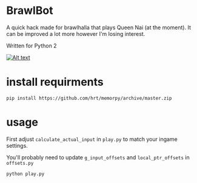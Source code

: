 # BrawlBot
A quick hack made for brawlhalla that plays Queen Nai (at the moment). It can be improved a lot more however I'm losing interest.

Written for Python 2

[![Alt text](https://img.youtube.com/vi/CIVxv4JUefs/0.jpg)](https://www.youtube.com/watch?v=CIVxv4JUefs)


# install requirments
```
pip install https://github.com/hrt/memorpy/archive/master.zip
```

# usage
First adjust `calculate_actual_input` in `play.py` to match your ingame settings.


You'll probably need to update `g_input_offsets` and `local_ptr_offsets` in `offsets.py`
```
python play.py
```

